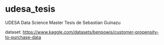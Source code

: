 # udesa_tesis
UDESA Data Science Master Tesis de Sebastian Guinazu

dataset:
https://www.kaggle.com/datasets/benpowis/customer-propensity-to-purchase-data
